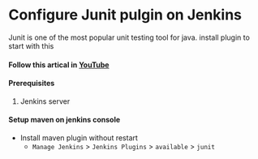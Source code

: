 # Configure Junit pulgin on Jenkins
Junit is one of the most popular unit testing tool for java. install plugin to start with this 

#### Follow this artical in **[YouTube]()**

#### Prerequisites
1. Jenkins server 

#### Setup maven on jenkins console
- Install maven plugin without restart  
  - `Manage Jenkins` > `Jenkins Plugins` > `available` > `junit`

